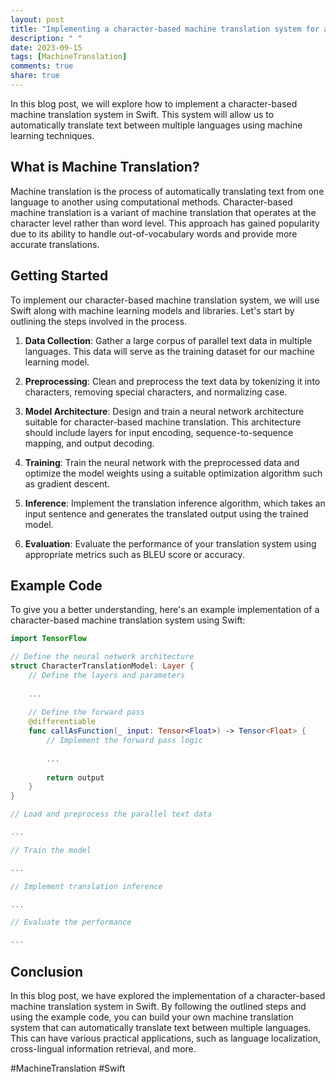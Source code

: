 ```yaml
---
layout: post
title: "Implementing a character-based machine translation system for automatically translating text between multiple languages using machine learning in Swift"
description: " "
date: 2023-09-15
tags: [MachineTranslation]
comments: true
share: true
---
```


In this blog post, we will explore how to implement a character-based machine translation system in Swift. This system will allow us to automatically translate text between multiple languages using machine learning techniques. 

## What is Machine Translation?

Machine translation is the process of automatically translating text from one language to another using computational methods. Character-based machine translation is a variant of machine translation that operates at the character level rather than word level. This approach has gained popularity due to its ability to handle out-of-vocabulary words and provide more accurate translations.

## Getting Started

To implement our character-based machine translation system, we will use Swift along with machine learning models and libraries. Let's start by outlining the steps involved in the process.

1. **Data Collection**: Gather a large corpus of parallel text data in multiple languages. This data will serve as the training dataset for our machine learning model.

2. **Preprocessing**: Clean and preprocess the text data by tokenizing it into characters, removing special characters, and normalizing case.

3. **Model Architecture**: Design and train a neural network architecture suitable for character-based machine translation. This architecture should include layers for input encoding, sequence-to-sequence mapping, and output decoding.

4. **Training**: Train the neural network with the preprocessed data and optimize the model weights using a suitable optimization algorithm such as gradient descent.

5. **Inference**: Implement the translation inference algorithm, which takes an input sentence and generates the translated output using the trained model.

6. **Evaluation**: Evaluate the performance of your translation system using appropriate metrics such as BLEU score or accuracy.

## Example Code

To give you a better understanding, here's an example implementation of a character-based machine translation system using Swift:

```swift
import TensorFlow

// Define the neural network architecture
struct CharacterTranslationModel: Layer {
    // Define the layers and parameters
    
    ...
    
    // Define the forward pass
    @differentiable
    func callAsFunction(_ input: Tensor<Float>) -> Tensor<Float> {
        // Implement the forward pass logic
        
        ...
        
        return output
    }
}

// Load and preprocess the parallel text data

...

// Train the model

...

// Implement translation inference

...

// Evaluate the performance

...
```

## Conclusion

In this blog post, we have explored the implementation of a character-based machine translation system in Swift. By following the outlined steps and using the example code, you can build your own machine translation system that can automatically translate text between multiple languages. This can have various practical applications, such as language localization, cross-lingual information retrieval, and more.

#MachineTranslation #Swift